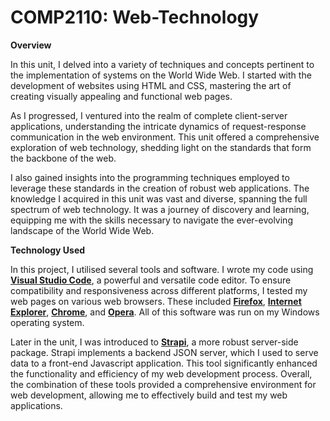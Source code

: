 # COMP2110: Web-Technology

**Overview**

In this unit, I delved into a variety of techniques and concepts pertinent to the implementation of systems on the World Wide Web. I started with the development of websites using HTML and CSS, mastering the art of creating visually appealing and functional web pages. 

As I progressed, I ventured into the realm of complete client-server applications, understanding the intricate dynamics of request-response communication in the web environment. This unit offered a comprehensive exploration of web technology, shedding light on the standards that form the backbone of the web.

I also gained insights into the programming techniques employed to leverage these standards in the creation of robust web applications. The knowledge I acquired in this unit was vast and diverse, spanning the full spectrum of web technology. It was a journey of discovery and learning, equipping me with the skills necessary to navigate the ever-evolving landscape of the World Wide Web.

**Technology Used**

In this project, I utilised several tools and software. I wrote my code using [**Visual Studio Code**](https://code.visualstudio.com/Download), a powerful and versatile code editor. To ensure compatibility and responsiveness across different platforms, I tested my web pages on various web browsers. These included [**Firefox**](https://www.mozilla.org/en-US/firefox/), [**Internet Explorer**](https://www.microsoft.com/en-au/download/internet-explorer.aspx), [**Chrome**](https://www.google.com/chrome/), and [**Opera**](https://www.opera.com/download). All of this software was run on my Windows operating system.

Later in the unit, I was introduced to [**Strapi**](https://strapi.io/), a more robust server-side package. Strapi implements a backend JSON server, which I used to serve data to a front-end Javascript application. This tool significantly enhanced the functionality and efficiency of my web development process. Overall, the combination of these tools provided a comprehensive environment for web development, allowing me to effectively build and test my web applications.


